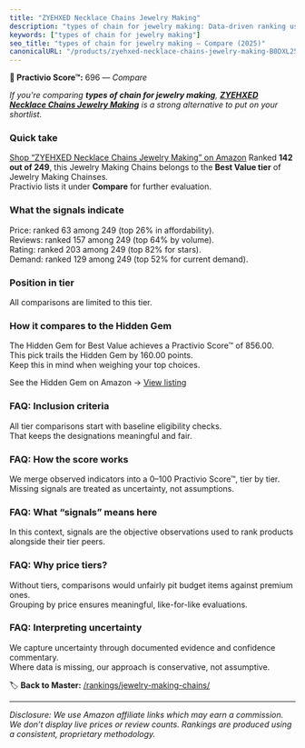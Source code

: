 ```yaml
---
title: "ZYEHXED Necklace Chains Jewelry Making"
description: "types of chain for jewelry making: Data-driven ranking using the Practivio Score™. Positioned by quality, value, demand, findability, momentum."
keywords: ["types of chain for jewelry making"]
seo_title: "types of chain for jewelry making — Compare (2025)"
canonicalURL: "/products/zyehxed-necklace-chains-jewelry-making-B0DXL252PN/"
---
```


**🛒 Practivio Score™:** 696 — _Compare_


*If you're comparing **types of chain for jewelry making**, **[ZYEHXED Necklace Chains Jewelry Making](https://www.amazon.com/dp/B0DXL252PN?tag=practivio-20)** is a strong alternative to put on your shortlist.*
### Quick take
[Shop “ZYEHXED Necklace Chains Jewelry Making” on Amazon](https://www.amazon.com/dp/B0DXL252PN?tag=practivio-20)
Ranked **142 out of 249**, this Jewelry Making Chains belongs to the **Best Value tier** of Jewelry Making Chainses.  
Practivio lists it under **Compare** for further evaluation.

### What the signals indicate
Price: ranked 63 among 249 (top 26% in affordability).  
Reviews: ranked 157 among 249 (top 64% by volume).  
Rating: ranked 203 among 249 (top 82% for stars).  
Demand: ranked 129 among 249 (top 52% for current demand).

### Position in tier
All comparisons are limited to this tier.

### How it compares to the Hidden Gem
The Hidden Gem for Best Value achieves a Practivio Score™ of 856.00.  
This pick trails the Hidden Gem by 160.00 points.  
Keep this in mind when weighing your top choices.  

See the Hidden Gem on Amazon → [View listing](https://www.amazon.com/dp/B07DMMBY85?tag=practivio-20)

### FAQ: Inclusion criteria
All tier comparisons start with baseline eligibility checks.  
That keeps the designations meaningful and fair.

### FAQ: How the score works
We merge observed indicators into a 0–100 Practivio Score™, tier by tier.  
Missing signals are treated as uncertainty, not assumptions.

### FAQ: What “signals” means here
In this context, signals are the objective observations used to rank products alongside their tier peers.

### FAQ: Why price tiers?
Without tiers, comparisons would unfairly pit budget items against premium ones.  
Grouping by price ensures meaningful, like-for-like evaluations.

### FAQ: Interpreting uncertainty
We capture uncertainty through documented evidence and confidence commentary.  
Where data is missing, our approach is conservative, not assumptive.

<!-- Missing template for Compare/CompareWithinPriceClass -->


🏷️ **Back to Master:** [/rankings/jewelry-making-chains/](/rankings/jewelry-making-chains/)

---
_Disclosure: We use Amazon affiliate links which may earn a commission. We don’t display live prices or review counts. Rankings are produced using a consistent, proprietary methodology._
